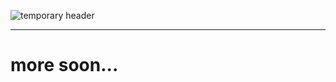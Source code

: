 ![temporary header](http://www.underconstructionfestival.org/wp-content/uploads/2017/10/UnderConstructionFestival-slide-TRK010xprt12.png)

---

# more soon...
